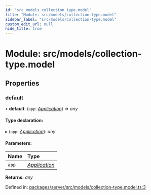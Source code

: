 ```yaml
---
id: "src_models_collection_type_model"
title: "Module: src/models/collection-type.model"
sidebar_label: "src/models/collection-type.model"
custom_edit_url: null
hide_title: true
---
```


# Module: src/models/collection-type.model

## Properties

### default

• **default**: (`app`: [*Application*](src_declarations.md#application)) => *any*

#### Type declaration:

▸ (`app`: [*Application*](src_declarations.md#application)): *any*

#### Parameters:

Name | Type |
:------ | :------ |
`app` | [*Application*](src_declarations.md#application) |

**Returns:** *any*

Defined in: [packages/server/src/models/collection-type.model.ts:3](https://github.com/xr3ngine/xr3ngine/blob/66a84a950/packages/server/src/models/collection-type.model.ts#L3)

